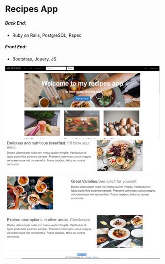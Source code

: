 # Recipes App
##### Back End:
- Ruby on Rails, PostgreSQL, Rspec

##### Front End:
- Bootstrap, Jquery, JS

<img src="https://github.com/rmar72/my_recipes_app/blob/master/public/recipescover.PNG" />

<img src="https://github.com/rmar72/my_recipes_app/blob/master/public/recipescover2.PNG" />
